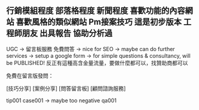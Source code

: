 行銷模組程度
部落格程度 新聞程度
喜歡功能的內容網站
喜歡風格的類似網站
Pm接案技巧 這是初步版本
工程師朋友 出具報告 協助分析過
---
UGC -> 留言板服務 免費問答 -> nice for SEO -> maybe can do further services
-> setup a google form -> for simple questions & consultancy, will be PUBLISHED!
反正有這種高含金量流量，要做什麼都可以，找贊助商都可以

免費在留言版發問：

[技巧分享] [案例分享] [問答留言板] [顧問諮詢服務]

tip001
case001 -> maybe too negative
qa001
